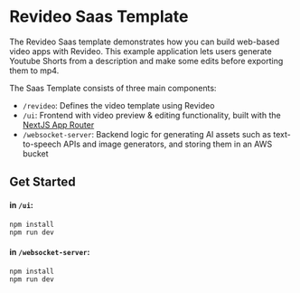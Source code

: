 # Revideo Saas Template

The Revideo Saas template demonstrates how you can build web-based video apps with Revideo. This example application lets users generate Youtube Shorts from a description and make some edits before exporting them to mp4.

The Saas Template consists of three main components:

- `/revideo`: Defines the video template using Revideo
- `/ui`: Frontend with video preview & editing functionality, built with the [NextJS App Router](https://nextjs.org/docs/app)
- `/websocket-server`: Backend logic for generating AI assets such as text-to-speech APIs and image generators, and storing them in an AWS bucket


## Get Started

#### in `/ui`:
```
npm install
npm run dev
```

#### in `/websocket-server`:
```
npm install
npm run dev
```

